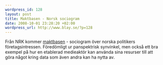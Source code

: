 ```yaml
--- 
wordpress_id: 128 
layout: post
title: Maktbasen - Norsk sociogram 
date: 2008-10-01 23:28:20 +02:00 
wordpress_url: http://www.blay.se/?p=128 
---
```


Från NRK kommer [maktbasen](http://nrk.no/maktbasen/) - sociogram över norska politikers företagsintressen. Föredömligt ur panspektrisk synvinkel, men också ett bra exempel på hur en etablerad medieaktör kan använda sina resurser till att göra något kring data som även andra kan ha nytta av. 